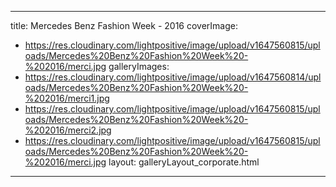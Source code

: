 
---
title: Mercedes Benz Fashion Week - 2016
coverImage:
  - https://res.cloudinary.com/lightpositive/image/upload/v1647560815/uploads/Mercedes%20Benz%20Fashion%20Week%20-%202016/merci.jpg
galleryImages:
   - https://res.cloudinary.com/lightpositive/image/upload/v1647560814/uploads/Mercedes%20Benz%20Fashion%20Week%20-%202016/merci1.jpg
   - https://res.cloudinary.com/lightpositive/image/upload/v1647560815/uploads/Mercedes%20Benz%20Fashion%20Week%20-%202016/merci2.jpg
   - https://res.cloudinary.com/lightpositive/image/upload/v1647560815/uploads/Mercedes%20Benz%20Fashion%20Week%20-%202016/merci.jpg
layout: galleryLayout_corporate.html
---
